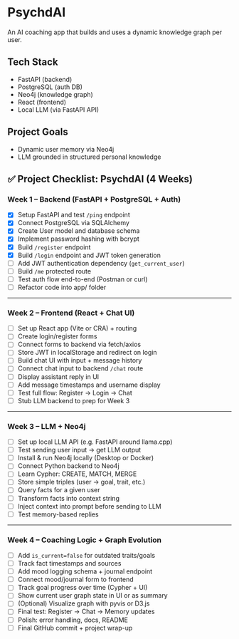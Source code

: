 # PsychdAI

An AI coaching app that builds and uses a dynamic knowledge graph per user.

## Tech Stack
- FastAPI (backend)
- PostgreSQL (auth DB)
- Neo4j (knowledge graph)
- React (frontend)
- Local LLM (via FastAPI API)

## Project Goals
- Dynamic user memory via Neo4j
- LLM grounded in structured personal knowledge


## ✅ Project Checklist: PsychdAI (4 Weeks)

### Week 1 – Backend (FastAPI + PostgreSQL + Auth)
- [x] Setup FastAPI and test `/ping` endpoint
- [x] Connect PostgreSQL via SQLAlchemy
- [x] Create User model and database schema
- [x] Implement password hashing with bcrypt
- [x] Build `/register` endpoint
- [x] Build `/login` endpoint and JWT token generation
- [ ] Add JWT authentication dependency (`get_current_user`)
- [ ] Build `/me` protected route
- [ ] Test auth flow end-to-end (Postman or curl)
- [ ] Refactor code into app/ folder

---

### Week 2 – Frontend (React + Chat UI)
- [ ] Set up React app (Vite or CRA) + routing
- [ ] Create login/register forms
- [ ] Connect forms to backend via fetch/axios
- [ ] Store JWT in localStorage and redirect on login
- [ ] Build chat UI with input + message history
- [ ] Connect chat input to backend `/chat` route
- [ ] Display assistant reply in UI
- [ ] Add message timestamps and username display
- [ ] Test full flow: Register → Login → Chat
- [ ] Stub LLM backend to prep for Week 3

---

### Week 3 – LLM + Neo4j
- [ ] Set up local LLM API (e.g. FastAPI around llama.cpp)
- [ ] Test sending user input → get LLM output
- [ ] Install & run Neo4j locally (Desktop or Docker)
- [ ] Connect Python backend to Neo4j
- [ ] Learn Cypher: CREATE, MATCH, MERGE
- [ ] Store simple triples (user → goal, trait, etc.)
- [ ] Query facts for a given user
- [ ] Transform facts into context string
- [ ] Inject context into prompt before sending to LLM
- [ ] Test memory-based replies

---

### Week 4 – Coaching Logic + Graph Evolution
- [ ] Add `is_current=false` for outdated traits/goals
- [ ] Track fact timestamps and sources
- [ ] Add mood logging schema + journal endpoint
- [ ] Connect mood/journal form to frontend
- [ ] Track goal progress over time (Cypher + UI)
- [ ] Show current user graph state in UI or as summary
- [ ] (Optional) Visualize graph with pyvis or D3.js
- [ ] Final test: Register → Chat → Memory updates
- [ ] Polish: error handling, docs, README
- [ ] Final GitHub commit + project wrap-up
